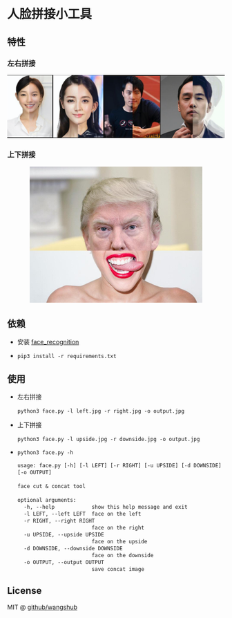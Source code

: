 # 人脸拼接小工具

## 特性

### 左右拼接
<center>
    <img src="./output/joint.png">
</center>

### 上下拼接

<center>
    <img src="./output/5.jpg"  width="400">
</center>

## 依赖

- 安装 [face_recognition](https://github.com/ageitgey/face_recognition#installation-options)

- `pip3 install -r requirements.txt`

## 使用

- 左右拼接

    `python3 face.py -l left.jpg -r right.jpg -o output.jpg `

- 上下拼接

    `python3 face.py -l upside.jpg -r downside.jpg -o output.jpg `

- `python3 face.py -h`

    ```text
    usage: face.py [-h] [-l LEFT] [-r RIGHT] [-u UPSIDE] [-d DOWNSIDE] [-o OUTPUT]
    
    face cut & concat tool
    
    optional arguments:
      -h, --help            show this help message and exit
      -l LEFT, --left LEFT  face on the left
      -r RIGHT, --right RIGHT
                            face on the right
      -u UPSIDE, --upside UPSIDE
                            face on the upside
      -d DOWNSIDE, --downside DOWNSIDE
                            face on the downside
      -o OUTPUT, --output OUTPUT
                            save concat image
    
    ```
    
## License

MIT @ [github/wangshub](https://github.com/wangshub)